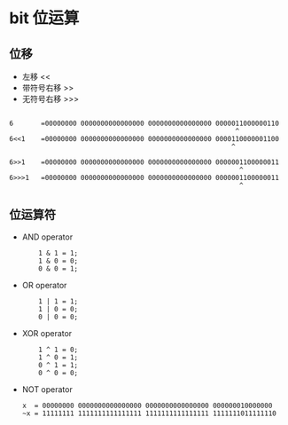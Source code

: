 # bit 位运算
## 位移
* 左移 <<
* 带符号右移 >>
* 无符号右移 >>>

```

6       =00000000 0000000000000000 0000000000000000 0000011000000110
                                                         ^
6<<1    =00000000 0000000000000000 0000000000000000 0000110000001100
                                                        ^

6>>1    =00000000 0000000000000000 0000000000000000 0000001100000011
                                                          ^
6>>>1   =00000000 0000000000000000 0000000000000000 0000001100000011
                                                          ^
```

## 位运算符

* AND operator
    ```
        1 & 1 = 1;
        1 & 0 = 0;
        0 & 0 = 1;
    ```
* OR operator
    ```
        1 | 1 = 1;
        1 | 0 = 0;
        0 | 0 = 0;
    ```

* XOR operator

    ```
        1 ^ 1 = 0;
        1 ^ 0 = 1;
        0 ^ 1 = 1;
        0 ^ 0 = 0;
    ```

* NOT operator

    ```
    x  = 00000000 0000000000000000 0000000000000000 000000010000000
    ~x = 11111111 1111111111111111 1111111111111111 1111111011111110
    ```